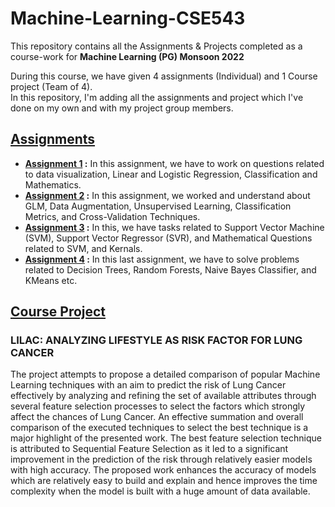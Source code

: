 # Machine-Learning-CSE543
This repository contains all the Assignments &amp; Projects completed as a course-work for **Machine Learning (PG) Monsoon 2022**

During this course, we have given 4 assignments (Individual) and 1 Course project (Team of 4). \
In this repository, I'm adding all the assignments and project which I've done on my own and with my project group members.

## <a href="https://github.com/Mohit-15/Machine-Learning-CSE543/tree/master/Assignments" style="text-decoration: 'none';">Assignments</a>
- **[Assignment 1](https://github.com/Mohit-15/Machine-Learning-CSE543/tree/master/Assignments/Assignment_1) :** In this assignment, we have to work on questions related to data visualization, Linear and Logistic Regression, Classification and Mathematics.
- **[Assignment 2](https://github.com/Mohit-15/Machine-Learning-CSE543/tree/master/Assignments/Assignment_2) :** In this assignment, we worked and understand about GLM, Data Augmentation, Unsupervised Learning, Classification Metrics, and Cross-Validation Techniques.
- **[Assignment 3](https://github.com/Mohit-15/Machine-Learning-CSE543/tree/master/Assignments/Assignment_3) :** In this, we have tasks related to Support Vector Machine (SVM), Support Vector Regressor (SVR), and Mathematical Questions related to SVM, and Kernals.
- **[Assignment 4](https://github.com/Mohit-15/Machine-Learning-CSE543/tree/master/Assignments/Assignment_4) :** In this last assignment, we have to solve problems related to Decision Trees, Random Forests, Naive Bayes Classifier, and KMeans etc.

## [Course Project](https://github.com/Mohit-15/Machine-Learning-CSE543/tree/master/Course_Project)

### **LILAC: ANALYZING LIFESTYLE AS RISK FACTOR FOR LUNG CANCER**
The project attempts to propose a detailed comparison of popular Machine Learning techniques with an aim to predict the risk of Lung Cancer effectively by analyzing and refining the set of available attributes through several feature selection processes to select the factors which strongly affect the chances of Lung Cancer. An effective summation and overall comparison of the executed techniques to select the best technique is a major highlight of the presented work. The best feature selection technique is attributed to Sequential Feature Selection as it led to a significant improvement in the prediction of the risk through relatively easier models with high accuracy. The proposed work enhances the accuracy of models which are relatively easy to build and explain and hence improves the time complexity when the model is built with a huge amount of data available.
